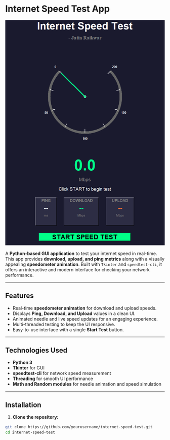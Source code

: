 # Internet Speed Test App

![App Screenshot](App_Screenshot.png) <!-- Add a screenshot of your app here -->

A **Python-based GUI application** to test your internet speed in real-time. This app provides **download, upload, and ping metrics** along with a visually appealing **speedometer animation**. Built with `Tkinter` and `speedtest-cli`, it offers an interactive and modern interface for checking your network performance.

---

## Features

- Real-time **speedometer animation** for download and upload speeds.
- Displays **Ping, Download, and Upload** values in a clean UI.
- Animated needle and live speed updates for an engaging experience.
- Multi-threaded testing to keep the UI responsive.
- Easy-to-use interface with a single **Start Test** button.

---

## Technologies Used

- **Python 3**
- **Tkinter** for GUI
- **speedtest-cli** for network speed measurement
- **Threading** for smooth UI performance
- **Math and Random modules** for needle animation and speed simulation

---

## Installation

1. **Clone the repository:**

```bash
git clone https://github.com/yourusername/internet-speed-test.git
cd internet-speed-test


